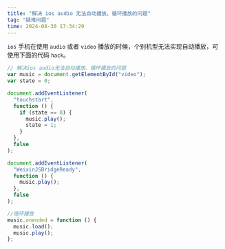 ```yaml
---
title: "解决 ios audio 无法自动播放、循环播放的问题"
tag: "疑难问题"
time: 2024-08-30 17:34:29
---
```


`ios` 手机在使用 `audio` 或者 `video` 播放的时候，个别机型无法实现自动播放，可使用下面的代码 `hack`。

```js
// 解决ios audio无法自动播放、循环播放的问题
var music = document.getElementById("video");
var state = 0;

document.addEventListener(
  "touchstart",
  function () {
    if (state == 0) {
      music.play();
      state = 1;
    }
  },
  false
);

document.addEventListener(
  "WeixinJSBridgeReady",
  function () {
    music.play();
  },
  false
);

//循环播放
music.onended = function () {
  music.load();
  music.play();
};
```
